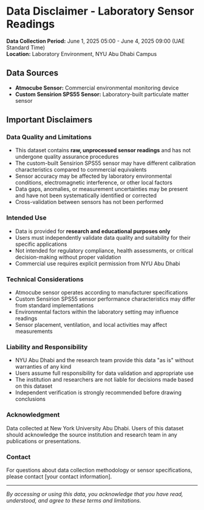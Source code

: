 # Data Disclaimer - Laboratory Sensor Readings

**Data Collection Period:** June 1, 2025 05:00 - June 4, 2025 09:00 (UAE Standard Time)  
**Location:** Laboratory Environment, NYU Abu Dhabi Campus

## Data Sources
- **Atmocube Sensor:** Commercial environmental monitoring device
- **Custom Sensirion SPS55 Sensor:** Laboratory-built particulate matter sensor

## Important Disclaimers

### Data Quality and Limitations
- This dataset contains **raw, unprocessed sensor readings** and has not undergone quality assurance procedures
- The custom-built Sensirion SPS55 sensor may have different calibration characteristics compared to commercial equivalents
- Sensor accuracy may be affected by laboratory environmental conditions, electromagnetic interference, or other local factors
- Data gaps, anomalies, or measurement uncertainties may be present and have not been systematically identified or corrected
- Cross-validation between sensors has not been performed

### Intended Use
- Data is provided for **research and educational purposes only**
- Users must independently validate data quality and suitability for their specific applications
- Not intended for regulatory compliance, health assessments, or critical decision-making without proper validation
- Commercial use requires explicit permission from NYU Abu Dhabi

### Technical Considerations
- Atmocube sensor operates according to manufacturer specifications
- Custom Sensirion SPS55 sensor performance characteristics may differ from standard implementations
- Environmental factors within the laboratory setting may influence readings
- Sensor placement, ventilation, and local activities may affect measurements

### Liability and Responsibility
- NYU Abu Dhabi and the research team provide this data "as is" without warranties of any kind
- Users assume full responsibility for data validation and appropriate use
- The institution and researchers are not liable for decisions made based on this dataset
- Independent verification is strongly recommended before drawing conclusions

### Acknowledgment
Data collected at New York University Abu Dhabi. Users of this dataset should acknowledge the source institution and research team in any publications or presentations.

### Contact
For questions about data collection methodology or sensor specifications, please contact [your contact information].

---
*By accessing or using this data, you acknowledge that you have read, understood, and agree to these terms and limitations.*